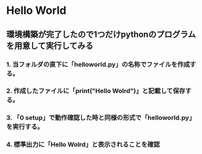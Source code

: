 # Hello World

## 環境構築が完了したので1つだけpythonのプログラムを用意して実行してみる  

### 1. 当フォルダの直下に「helloworld.py」の名称でファイルを作成する。
### 2. 作成したファイルに「print("Hello Wolrd")」と記載して保存する。
### 3. 「0 setup」で動作確認した時と同様の形式で「helloworld.py」を実行する。
### 4. 標準出力に「Hello Wolrd」と表示されることを確認  
